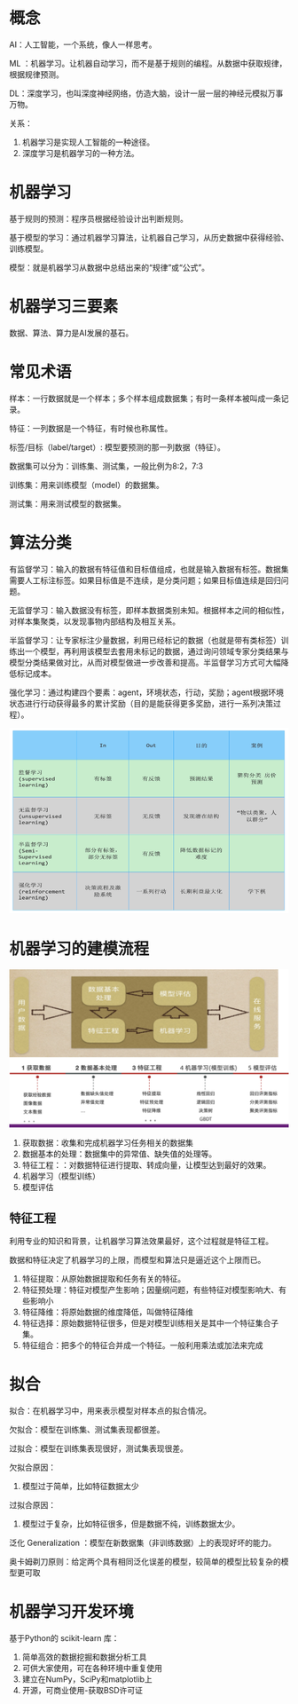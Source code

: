 # 概念

AI：人工智能，一个系统，像人一样思考。

 

ML ：机器学习。让机器自动学习，而不是基于规则的编程。从数据中获取规律，根据规律预测。

 

DL：深度学习，也叫深度神经网络，仿造大脑，设计一层一层的神经元模拟万事万物。

 

关系：

1. 机器学习是实现人工智能的一种途径。
2. 深度学习是机器学习的一种方法。

 

# 机器学习

基于规则的预测：程序员根据经验设计出判断规则。

 

基于模型的学习：通过机器学习算法，让机器自己学习，从历史数据中获得经验、训练模型。

 

模型：就是机器学习从数据中总结出来的“规律”或“公式”。

 

 

 

# 机器学习三要素

数据、算法、算力是AI发展的基石。

 

# 常见术语

样本：一行数据就是一个样本；多个样本组成数据集；有时一条样本被叫成一条记录。 

 

特征：一列数据是一个特征，有时候也称属性。

 

标签/目标（label/target）: 模型要预测的那一列数据（特征）。

 

数据集可以分为：训练集、测试集，一般比例为8:2，7:3

训练集：用来训练模型（model）的数据集。

测试集：用来测试模型的数据集。

 

# 算法分类

有监督学习：输入的数据有特征值和目标值组成，也就是输入数据有标签。数据集需要人工标注标签。如果目标值是不连续，是分类问题；如果目标值连续是回归问题。

 

无监督学习：输入数据没有标签，即样本数据类别未知。根据样本之间的相似性，对样本集聚类，以发现事物内部结构及相互关系。

 

半监督学习：让专家标注少量数据，利用已经标记的数据（也就是带有类标签）训练出一个模型，再利用该模型去套用未标记的数据，通过询问领域专家分类结果与模型分类结果做对比，从而对模型做进一步改善和提高。半监督学习方式可大幅降低标记成本。

 

强化学习：通过构建四个要素：agent，环境状态，行动，奖励；agent根据环境状态进行行动获得最多的累计奖励（目的是能获得更多奖励，进行一系列决策过程）。

 

![img](assets/image-1759804913822.png)

 

# 机器学习的建模流程

![img](assets/image-1759804914209.png)

1. 获取数据：收集和完成机器学习任务相关的数据集
2. 数据基本的处理：数据集中的异常值、缺失值的处理等。
3. 特征工程：：对数据特征进行提取、转成向量，让模型达到最好的效果。
4. 机器学习（模型训练）
5. 模型评估

##  

## 特征工程

利用专业的知识和背景，让机器学习算法效果最好，这个过程就是特征工程。

数据和特征决定了机器学习的上限，而模型和算法只是逼近这个上限而已。

 

1. 特征提取：从原始数据提取和任务有关的特征。
2. 特征预处理：特征对模型产生影响；因量纲问题，有些特征对模型影响大、有些影响小
3. 特征降维：将原始数据的维度降低，叫做特征降维
4. 特征选择：原始数据特征很多，但是对模型训练相关是其中一个特征集合子集。
5. 特征组合：把多个的特征合并成一个特征。一般利用乘法或加法来完成

 

# 拟合

拟合：在机器学习中，用来表示模型对样本点的拟合情况。

欠拟合：模型在训练集、测试集表现都很差。

过拟合：模型在训练集表现很好，测试集表现很差。

 

欠拟合原因：

1. 模型过于简单，比如特征数据太少

 

过拟合原因：

1. 模型过于复杂，比如特征很多，但是数据不纯，训练数据太少。

 

 

泛化 Generalization ：模型在新数据集（非训练数据）上的表现好坏的能力。

奥卡姆剃刀原则：给定两个具有相同泛化误差的模型，较简单的模型比较复杂的模型更可取

 

# 机器学习开发环境

基于Python的 scikit-learn 库：

1. 简单高效的数据挖掘和数据分析工具
2. 可供大家使用，可在各种环境中重复使用
3. 建立在NumPy，SciPy和matplotlib上
4. 开源，可商业使用-获取BSD许可证

 